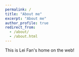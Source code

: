 ```yaml
---
permalink: /
title: "About me"
excerpt: "About me"
author_profile: true
redirect_from: 
  - /about/
  - /about.html
---
```


This is Lei Fan's home on the web!
